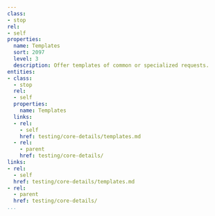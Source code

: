 ```yaml
---
class:
- stop
rel:
- self
properties:
  name: Templates
  sort: 2097
  level: 3
  description: Offer templates of common or specialized requests.
entities:
- class:
  - stop
  rel:
  - self
  properties:
    name: Templates
  links:
  - rel:
    - self
    href: testing/core-details/templates.md
  - rel:
    - parent
    href: testing/core-details/
links:
- rel:
  - self
  href: testing/core-details/templates.md
- rel:
  - parent
  href: testing/core-details/
...
```

